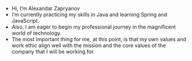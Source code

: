 - Hi, I’m Alexandar Zapryanov
- I’m currently practicing my skills in Java and learning Spring and JavaScript.
- Also, I am eager to begin my professional journey in the magnificent world of technology.
- The most important thing for me, at this point, is that my own values and work ethic align well with the mission and the core values of the company that I will be working for.
